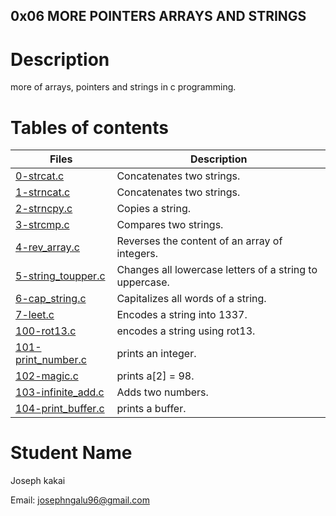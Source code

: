 ## 0x06 MORE POINTERS ARRAYS AND STRINGS

# Description
more of arrays, pointers and strings in c programming.

# Tables of contents
Files | Description
------|------------
[0-strcat.c](./0-strcat.c) | Concatenates two strings.
[1-strncat.c](./1-strncat.c) | Concatenates two strings.
[2-strncpy.c](./2-strncpy.c) | Copies a string.
[3-strcmp.c](./3-strcmp.c) | Compares two strings.
[4-rev_array.c](./4-rev_array.c) | Reverses the content of an array of integers.
[5-string_toupper.c](./5-string_toupper.c) | Changes all lowercase letters of a string to uppercase.
[6-cap_string.c](./6-cap_string.c) | Capitalizes all words of a string.
[7-leet.c](./7-leet.c) | Encodes a string into 1337.
[100-rot13.c](./100-rot13.c) | encodes a string using rot13.
[101-print_number.c](./101-print_number.c) | prints an integer.
[102-magic.c](./102-magic.c) | prints a[2] = 98.
[103-infinite_add.c](./103-infinite_add.c) | Adds two numbers.
[104-print_buffer.c](./104-print_buffer.c) | prints a buffer.

# Student Name
Joseph kakai

Email: josephngalu96@gmail.com       
